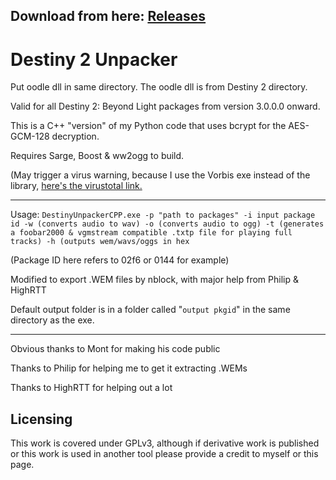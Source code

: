 ## Download from here: [Releases](https://github.com/nblockbuster/DestinyUnpackerCPP/releases/tag/v1.2)

# Destiny 2 Unpacker
Put oodle dll in same directory. The oodle dll is from Destiny 2 directory.

Valid for all Destiny 2: Beyond Light packages from version 3.0.0.0 onward.

This is a C++ "version" of my Python code that uses bcrypt for the AES-GCM-128 decryption.

Requires Sarge, Boost & ww2ogg to build.

(May trigger a virus warning, because I use the Vorbis exe instead of the library, [here's the virustotal link.](https://www.virustotal.com/gui/file/1e0dbe4056a26ac53924d671f3360b1a328291c059dccf5c67cab73dd7f3b84a) 

-----

Usage: `DestinyUnpackerCPP.exe -p "path to packages" -i input package id -w (converts audio to wav) -o (converts audio to ogg) -t (generates a foobar2000 & vgmstream compatible .txtp file for playing full tracks) -h (outputs wem/wavs/oggs in hex`

(Package ID here refers to 02f6 or 0144 for example)

Modified to export .WEM files by nblock, with major help from Philip & HighRTT

Default output folder is in a folder called "`output pkgid`" in the same directory as the exe. 

-----

Obvious thanks to Mont for making his code public

Thanks to Philip for helping me to get it extracting .WEMs

Thanks to HighRTT for helping out a lot

## Licensing

This work is covered under GPLv3, although if derivative work is published or this work is used in another tool please provide a credit to myself or this page.
